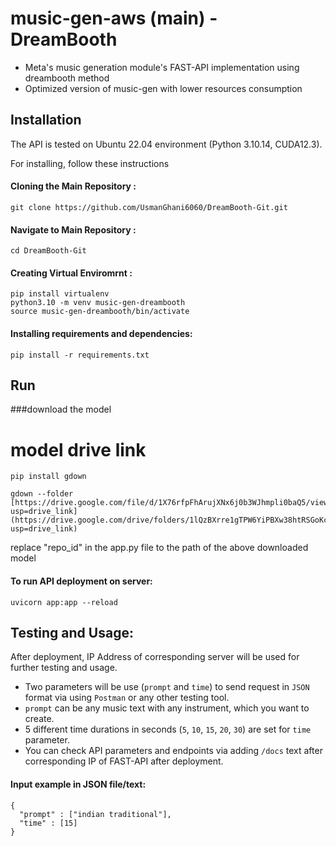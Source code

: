 # music-gen-aws (main) - DreamBooth

* Meta's music generation module's FAST-API implementation using dreambooth method
* Optimized version of music-gen with lower resources consumption

## Installation

The API is tested on Ubuntu 22.04 environment (Python 3.10.14, CUDA12.3).

For installing, follow these instructions

#### Cloning the Main Repository :
```
git clone https://github.com/UsmanGhani6060/DreamBooth-Git.git
```

#### Navigate to Main Repository :
```
cd DreamBooth-Git
```

#### Creating Virtual Enviromrnt :
```
pip install virtualenv
python3.10 -m venv music-gen-dreambooth
source music-gen-dreambooth/bin/activate
```
#### Installing requirements and dependencies:
```
pip install -r requirements.txt
```
## Run

###download the model

# model drive link
```
pip install gdown
```
```
gdown --folder [https://drive.google.com/file/d/1X76rfpFhArujXNx6j0b3WJhmpli0baQ5/view?usp=drive_link](https://drive.google.com/drive/folders/1lQzBXrre1gTPW6YiPBXw38htRSGoKcQx?usp=drive_link)
```
replace "repo_id" in the app.py file to the path of the above downloaded model

#### To run API deployment on server:
```
uvicorn app:app --reload
```

## Testing and Usage:
After deployment, IP Address of corresponding server will be used for further testing and usage.
* Two parameters will be use (`prompt` and `time`) to send request in `JSON` format via using `Postman` or any other testing tool. 
* `prompt` can be any music text with any instrument, which you want to create.
* 5 different time durations in seconds (`5`, `10`, `15`, `20`, `30`) are set for `time` parameter.
* You can check API parameters and endpoints via adding `/docs` text after corresponding IP of FAST-API after deployment.

#### Input example in JSON file/text:
```
{
  "prompt" : ["indian traditional"],
  "time" : [15]
}
```
